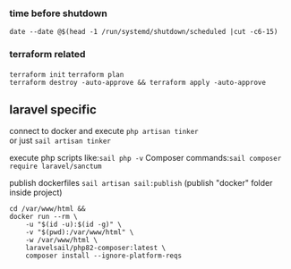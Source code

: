 ### time before shutdown 
`date --date @$(head -1 /run/systemd/shutdown/scheduled |cut -c6-15)`

### terraform related
`terraform init` 
`terraform plan`  
`terraform destroy -auto-approve && terraform apply -auto-approve` 

## laravel specific
connect to docker and execute `php artisan tinker`  
or  just `sail artisan tinker`

execute php scripts like:`sail php -v`
Composer commands:`sail composer require laravel/sanctum`

publish dockerfiles `sail artisan sail:publish` (publish "docker" folder inside project)


```
cd /var/www/html && 
docker run --rm \
    -u "$(id -u):$(id -g)" \
    -v "$(pwd):/var/www/html" \
    -w /var/www/html \
    laravelsail/php82-composer:latest \
    composer install --ignore-platform-reqs
```

